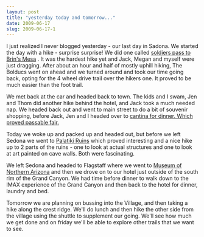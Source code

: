 ```yaml
---
layout: post
title: "yesterday today and tomorrow..."
date: 2009-06-17
slug: 2009-06-17-1
---
```


I just realized I never blogged yesterday - our last day in Sadona.  We started the day with a hike - surprise surprise!  We did one called  [soldiers pass to Brin&apos;s Mesa](http://www.greatsedonahikes.com/Brins_Soldier/brinssold.html) .  It was the hardest hike yet and Jack, Megan and myself were just dragging.  After about an hour and half of mostly uphill hiking, The Bolducs went on ahead and we turned around and took our time going back, opting for the 4 wheel drive trail over the hikers one.  It proved to be much easier than the foot trail.  

We met back at the car and headed back to town.  The kids and I swam, Jen and Thom did another hike behind the hotel, and Jack took a much needed nap.  We headed back out and went to main street to do a bit of souvenir shopping, before Jack, Jen and I headed over to  [cantina for dinner. Which proved passable fair.  ](http://www.javelinacantina.com/ ) 

Today we woke up and packed up and headed out, but before we left Sedona we went to  [Palatiki Ruins](http://www.fs.fed.us/r3/coconino/recreation/red_rock/palatki-ruins.shtml)  which proved interesting and a nice hike up to 2 parts of the ruins - one to look at actual structures and one to look at art painted on cave walls. Both were fascinating.  

We left Sedona and headed to Flagstaff where we went to  [Museum of Northern Arizona](http://www.musnaz.org)  and then we drove on to our hotel just outside of the south rim of the Grand Canyon.  We had time before dinner to walk down to the IMAX experience of the Grand Canyon  and then back to the hotel for dinner, laundry and bed. 

Tomorrow we are planning on bussing into the Village, and then taking a hike along the crest ridge.  We&apos;ll do lunch and then hike the other side from the village using the shuttle to supplement our going.    We&apos;ll see how much we get done and on friday we&apos;ll be able to explore other trails that we want to see.

